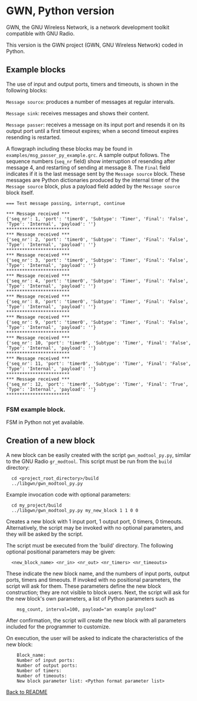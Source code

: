 # GWN, Python version

GWN, the GNU Wireless Network, is a network development toolkit compatible with GNU Radio.

This version is the GWN project (GWN, GNU Wireless Network) coded in Python.

## Example blocks

The use of input and output ports, timers and timeouts, is shown in the following blocks:

`Message source`: produces a number of messages at regular intervals.

`Message sink`: receives messages and shows their content.

`Message passer`: receives a message on its input port and resends it on its output port until a first timeout expires; when a second timeout expires resending is restarted.

A flowgraph including these blocks may be found in `examples/msg_passer_py_example.grc`. A sample output follows. The sequence numbers (`seq_nr` field) show interruption of resending after message 4, and restarting of sending at message 8. The `Final` field indicates if it is the last message sent by the `Message source` block. These messages are Python dictionaries produced by the internal timer of the `Message source` block, plus a payload field added by the `Message source` block itself.

```
=== Test message passing, interrupt, continue

*** Message received ***
{'seq_nr': 1, 'port': 'timer0', 'Subtype': 'Timer', 'Final': 'False', 'Type': 'Internal', 'payload': ''}
************************
*** Message received ***
{'seq_nr': 2, 'port': 'timer0', 'Subtype': 'Timer', 'Final': 'False', 'Type': 'Internal', 'payload': ''}
************************
*** Message received ***
{'seq_nr': 3, 'port': 'timer0', 'Subtype': 'Timer', 'Final': 'False', 'Type': 'Internal', 'payload': ''}
************************
*** Message received ***
{'seq_nr': 4, 'port': 'timer0', 'Subtype': 'Timer', 'Final': 'False', 'Type': 'Internal', 'payload': ''}
************************
*** Message received ***
{'seq_nr': 8, 'port': 'timer0', 'Subtype': 'Timer', 'Final': 'False', 'Type': 'Internal', 'payload': ''}
************************
*** Message received ***
{'seq_nr': 9, 'port': 'timer0', 'Subtype': 'Timer', 'Final': 'False', 'Type': 'Internal', 'payload': ''}
************************
*** Message received ***
{'seq_nr': 10, 'port': 'timer0', 'Subtype': 'Timer', 'Final': 'False', 'Type': 'Internal', 'payload': ''}
************************
*** Message received ***
{'seq_nr': 11, 'port': 'timer0', 'Subtype': 'Timer', 'Final': 'False', 'Type': 'Internal', 'payload': ''}
************************
*** Message received ***
{'seq_nr': 12, 'port': 'timer0', 'Subtype': 'Timer', 'Final': 'True', 'Type': 'Internal', 'payload': ''}
************************
```


### FSM example block.
  FSM in Python not yet available.

## Creation of a new block

A new block can be easily created with the script `gwn_modtool_py.py`, similar to the GNU Radio `gr_modtool`. This script must be run from the `build` directory:
```
  cd <project_root_directory>/build
  ../libgwn/gwn_modtool_py.py 
```

Example invocation code with optional parameters:
```
  cd my_project/build
  ../libgwn/gwn_modtool_py.py my_new_block 1 1 0 0
```
Creates a new block with 1 input port, 1 output port, 0 timers, 0 timeouts. Alternatively, the script may be invoked with no optional parameters, and they will be asked by the script.

The script must be executed from the 'build' directory.
The following optional positional parameters may be given:
```
  <new_block_name> <nr_in> <nr_out> <nr_timers> <nr_timeouts>
```
These indicate the new block name, and the numbers of input ports, output ports, timers and timeouts.
If invoked with no positional parameters, the script will ask for them.
These parameters define the new block construction; they are not visible to block users. 
Next, the script will ask for the new block's own parameters, a list of Python parameters such as
```
    msg_count, interval=100, payload="an example payload"
```
After confirmation, the script will create the new block with all parameters included for the programmer to customize.

On execution, the user will be asked to indicate the characteristics of the new block:
```
    Block_name: 
    Number of input ports:
    Number of output ports: 
    Number of timers:
    Number of timeouts:
    New block parameter list: <Python format parameter list>
```

[Back to README](../../README.md)
